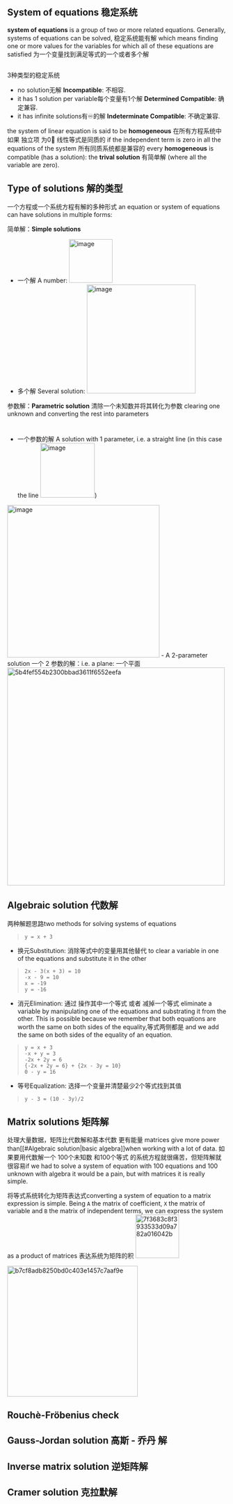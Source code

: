 ## System of equations 稳定系统
**system of equations** is a group of two or more related equations. Generally, systems of equations can be solved, 稳定系统能有解 which means finding one or more values for the variables for which all of these equations are satisfied 为一个变量找到满足等式的一个或者多个解
> ```
> 
> ```

3种类型的稳定系统
- no solution无解 **Incompatible**: 不相容.
- it has 1 solution per variable每个变量有1个解 **Determined Compatible**: 确定兼容.
- it has infinite solutions有♾️的解 **Indeterminate Compatible**: 不确定兼容.

the system of linear equation is said to be **homogeneous** 在所有方程系统中如果 独立项 为0⃣️ 线性等式是同质的 if the independent term is zero in all the equations of the system 所有同质系统都是兼容的 every **homogeneous** is compatible (has a solution): the **trival solution** 有简单解 (where all the variable are zero).
## Type of solutions 解的类型
一个方程或一个系统方程有解的多种形式 an equation or system of equations can have solutions in multiple forms:

简单解：**Simple solutions**
- 一个解 A number: <img width="100" alt="image" src="https://user-images.githubusercontent.com/31954987/232638362-603e459c-a647-49a4-857a-720b3a549588.png">
- 多个解 Several solution: <img width="250" alt="image" src="https://user-images.githubusercontent.com/31954987/232640490-74210e23-e04d-4d68-abf3-42181b2bd365.png">

参数解：**Parametric solution** 清除一个未知数并将其转化为参数 clearing one unknown and converting the rest into parameters 
# 
- 一个参数的解 A solution with 1 parameter, i.e. a straight line (in this case the line <img width="125" alt="image" src="https://user-images.githubusercontent.com/31954987/232641583-f07723cb-d5a2-420a-93fb-969b4ff5c278.png">) 
<img width="350" alt="image" src="https://user-images.githubusercontent.com/31954987/232644453-2786a818-18d3-4385-93e7-fb1dfa786d0a.png">
- A 2-parameter solution 一个 2 参数的解：i.e. a plane: 一个平面
<img width="500" alt="5b4fef554b2300bbad3611f6552eefa" src="https://user-images.githubusercontent.com/31954987/232661819-f673f91e-91d5-4faf-846d-2e0af0229096.png">

## Algebraic solution 代数解
两种解题思路two methods for solving systems of equations

> ```
> y = x + 3
> ```

- 换元Substitution: 消除等式中的变量用其他替代 to clear a variable in one of the equations and substitute it in the other 
> ```
> 2x - 3(x + 3) = 10
> -x - 9 = 10
> x = -19
> y = -16
> ```

- 消元Elimination: 通过 操作其中一个等式 或者 减掉一个等式 eliminate a variable by manipulating one of the equations and substrating it from the other. This is possible because we remember that both equations are worth the same on both sides of the equality,等式两侧都是 and we add the same on both sides of the equality of an equation.
> ```
> y = x + 3
> -x + y = 3
> -2x + 2y = 6
> {-2x + 2y = 6} + {2x - 3y = 10}
> 0 - y = 16
> ```

- 等号Equalization: 选择一个变量并清楚最少2个等式找到其值
> ```
> y - 3 = (10 - 3y)/2
> ```

## Matrix solutions 矩阵解
处理大量数据，矩阵比代数解和基本代数 更有能量 matrices give more power than[[#Algebraic solution|basic algebra]]when working with a lot of data. 如果要用代数解一个 100个未知数 和100个等式 的系统方程就很痛苦，但矩阵解就很容易if we had to solve a system of equation with 100 equations and 100 unknown with algebra it would be a pain, but with matrices it is really simple.

将等式系统转化为矩阵表达式converting a system of equation to a matrix expression is simple. Being `A` the matrix of coefficient, `X` the matrix of variable and `B` the matrix of independent terms, we can express the system as a product of matrices 表达系统为矩阵的积 <img width="100" alt="7f3683c8f3933533d09a782a016042b" src="https://user-images.githubusercontent.com/31954987/232717899-acf64d8b-9292-4a09-a5cb-87121734de53.png">

<img width="300" alt="b7cf8adb8250bd0c403e1457c7aaf9e" src="https://user-images.githubusercontent.com/31954987/232719370-b8657c9c-e533-482d-bc90-5013bc258696.png">


## Rouchè-Fröbenius check 

## Gauss-Jordan solution 高斯 - 乔丹 解

## Inverse matrix solution 逆矩阵解

## Cramer solution 克拉默解
